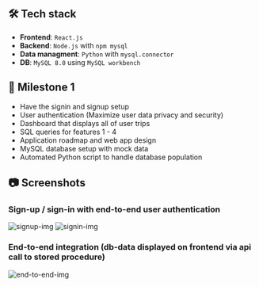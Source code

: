 ## 🛠️ Tech stack
- **Frontend**: `React.js`
- **Backend**: `Node.js` with `npm mysql`
- **Data managment**: `Python` with `mysql.connector`
- **DB**: `MySQL 8.0` using `MySQL workbench`

## 🎯 Milestone 1
- Have the signin and signup setup
- User authentication (Maximize user data privacy and security)
- Dashboard that displays all of user trips
- SQL queries for features 1 - 4 
- Application roadmap and web app design
- MySQL database setup with mock data
- Automated Python script to handle database population

## 📷 Screenshots

### Sign-up / sign-in with end-to-end user authentication
![signup-img](https://github.com/nihalmenon/db-project/assets/74116955/d8f35b60-e124-48c0-a76d-11f9890dbee9)
![signin-img](https://github.com/nihalmenon/db-project/assets/74116955/8a8a610b-f7e5-41d5-bfe8-3cfa58c94f9c)

### End-to-end integration (db-data displayed on frontend via api call to stored procedure)
![end-to-end-img](https://github.com/nihalmenon/db-project/assets/113640815/38b43f96-2f49-45e7-8793-98cc6bdf3f0c)

